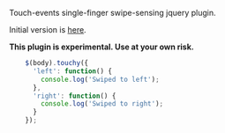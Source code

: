 Touch-events single-finger swipe-sensing jquery plugin.

Initial version is [here](http://padilicious.com/code/touchevents/index.html).

__This plugin is experimental. Use at your own risk.__

```javascript
    $(body).touchy({
      'left': function() {
        console.log('Swiped to left');
      },
      'right': function() {
        console.log('Swiped to right');
      }
    });
```
